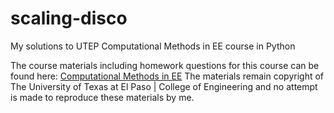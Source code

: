# scaling-disco
My solutions to UTEP Computational Methods in EE course in Python

The course materials including homework questions for this course can be found here:  [Computational Methods in EE](http://emlab.utep.edu/ee4386_5301_CompMethEE.htm)  The materials remain copyright of The University of Texas at El Paso | College of Engineering and no attempt is made to reproduce these materials by me.

